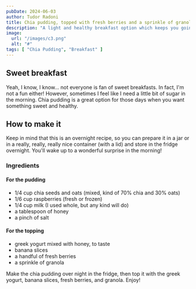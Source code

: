 ```yaml
---
pubDate: 2024-06-03
author: Tudor Radoni
title: Chia pudding, topped with fresh berries and a sprinkle of granola
description: "A light and healthy breakfast option which keeps you going until lunch, chia pudding is easy to make and can be topped with your favorite fruits and cereal."
image:
  url: "/images/c3.png"
  alt: "#"
tags: [ "Chia Pudding", "Breakfast" ]
---
```


## Sweet breakfast

Yeah, I know, I know... not everyone is fan of sweet breakfasts. In fact, I'm not a fun either! However, sometimes I feel like I need a little bit of sugar in the morning. Chia pudding is a great option for those days when you want something sweet and healthy.

## How to make it

Keep in mind that this is an overnight recipe, so you can prepare it in a jar or in a really, really, really nice container (with a lid) and store in the fridge overnight. You'll wake up to a wonderful surprise in the morning!

### Ingredients

#### For the pudding

- 1/4 cup chia seeds and oats (mixed, kind of 70% chia and 30% oats)
- 1/6 cup raspberries (fresh or frozen)
- 1/4 cup milk (I used whole, but any kind will do)
- a tablespoon of honey
- a pinch of salt

#### For the topping

- greek yogurt mixed with honey, to taste
- banana slices
- a handful of fresh berries
- a sprinkle of granola

Make the chia pudding over night in the fridge, then top it with the greek yogurt, banana slices, fresh berries, and granola. Enjoy!
